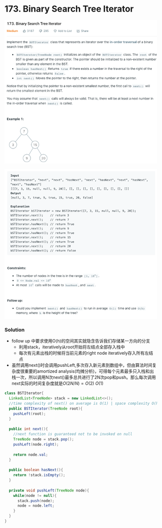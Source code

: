 # 173. Binary Search Tree Iterator

![173%20Binary%20Search%20Tree%20Iterator%20f3fbf5efac994e1eac138385e5af5a56/Screenshot_2020-12-09_at_21.05.07.png](173%20Binary%20Search%20Tree%20Iterator%20f3fbf5efac994e1eac138385e5af5a56/Screenshot_2020-12-09_at_21.05.07.png)

![173%20Binary%20Search%20Tree%20Iterator%20f3fbf5efac994e1eac138385e5af5a56/Screenshot_2020-12-09_at_21.07.01.png](173%20Binary%20Search%20Tree%20Iterator%20f3fbf5efac994e1eac138385e5af5a56/Screenshot_2020-12-09_at_21.07.01.png)

### Solution

- follow up 中要求使用O(h)的空间其实就隐含告诉我们存储某一方向的分支
    - 利用stack，iteratively从root开始将左结点全部存入栈中
    - 每次有元素出栈的时候将当前元素的right node iteratively存入所有左结点
- 虽然调用next()时会调用pushLeft,多次存入新元素到数组中，但由算法时间复杂度很重要的amortized analysis(均摊分析)，可得每个元素最多只入栈和出栈一次，所以调用N次next()最多总共进行了2N次pop和push。那么每次调用next实际的时间复杂度就是$O(2N / N) = O(2) ~ O(1)$

```java
class BSTIterator{
  LinkedList<TreeNode> stack = new LinkedList<>();
  //time complexity of next() on average is O(1) | space complexity O(h)
  public BSTIterator(TreeNode root){
    pushLeft(root);
  }

  public int next(){
    //next function is guaranteed not to be invoked on null
    TreeNode node = stack.pop();
    pushLeft(node.right);

    return node.val;
  }

  public boolean hasNext(){
    return !stack.isEmpty();
  }

  private void pushLeft(TreeNode node){
    while(node != null){
      stack.push(node);
      node = node.left;
    }
  }
}
```